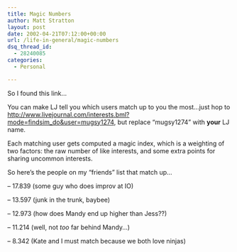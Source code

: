 ```yaml
---
title: Magic Numbers
author: Matt Stratton
layout: post
date: 2002-04-21T07:12:00+00:00
url: /life-in-general/magic-numbers
dsq_thread_id:
  - 28240085
categories:
  - Personal

---
```

So I found this link&#8230;

You can make LJ tell you which users match up to you the most&#8230;just hop to <http://www.livejournal.com/interests.bml?mode=findsim_do&user=mugsy1274>, but replace &#8220;mugsy1274&#8221; with **your** LJ name.

Each matching user gets computed a magic index, which is a weighting of two factors: the raw number of like interests, and some extra points for sharing uncommon interests.

So here&#8217;s the people on my &#8220;friends&#8221; list that match up&#8230;

&#8211; 17.839 (some guy who does improv at IO)

&#8211; 13.597 (junk in the trunk, baybee)

&#8211; 12.973 (how does Mandy end up higher than Jess??)

&#8211; 11.214 (well, not _too_ far behind Mandy&#8230;)

&#8211; 8.342 (Kate and I must match because we both love ninjas)